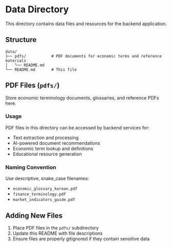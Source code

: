# Data Directory

This directory contains data files and resources for the backend application.

## Structure

```
data/
├── pdfs/           # PDF documents for economic terms and reference materials
│   └── README.md
└── README.md       # This file
```

## PDF Files (`pdfs/`)

Store economic terminology documents, glossaries, and reference PDFs here.

### Usage

PDF files in this directory can be accessed by backend services for:
- Text extraction and processing
- AI-powered document recommendations
- Economic term lookup and definitions
- Educational resource generation

### Naming Convention

Use descriptive, snake_case filenames:
- `economic_glossary_korean.pdf`
- `finance_terminology.pdf`
- `market_indicators_guide.pdf`

## Adding New Files

1. Place PDF files in the `pdfs/` subdirectory
2. Update this README with file descriptions
3. Ensure files are properly gitignored if they contain sensitive data
